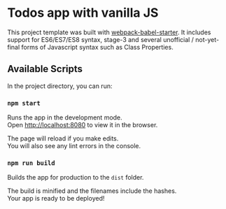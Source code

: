 # Todos app with vanilla JS

This project template was built with [webpack-babel-starter](https://github.com/monojack/webpack-babel-starter). It includes support for ES6/ES7/ES8 syntax, stage-3 and several unofficial / not-yet-final forms of Javascript syntax such as Class Properties.

## Available Scripts

In the project directory, you can run:

### `npm start`

Runs the app in the development mode.<br>
Open [http://localhost:8080](http://localhost:8080) to view it in the browser.

The page will reload if you make edits.<br>
You will also see any lint errors in the console.

### `npm run build`

Builds the app for production to the `dist` folder.<br>

The build is minified and the filenames include the hashes.<br>
Your app is ready to be deployed!
